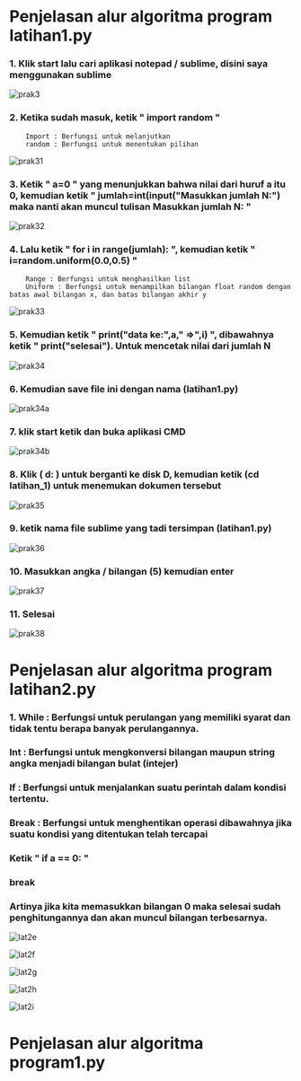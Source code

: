 # Penjelasan alur algoritma program latihan1.py
### 1. Klik start lalu cari aplikasi notepad / sublime, disini saya menggunakan sublime
![prak3](https://user-images.githubusercontent.com/46699512/52720371-11d41b00-2fda-11e9-8c98-a1d92bd1a284.png)

### 2. Ketika sudah masuk, ketik " import random "
        Import : Berfungsi untuk melanjutkan
        random : Berfungsi untuk menentukan pilihan
![prak31](https://user-images.githubusercontent.com/46699512/52720372-11d41b00-2fda-11e9-9a40-d41d3ccaf4cc.png)

### 3. Ketik " a=0 " yang menunjukkan bahwa nilai dari huruf a itu 0, kemudian ketik " jumlah=int(input("Masukkan jumlah N:") maka nanti akan muncul tulisan Masukkan jumlah N: "
![prak32](https://user-images.githubusercontent.com/46699512/52720373-126cb180-2fda-11e9-8056-e8248f900482.png)

### 4. Lalu ketik " for i in range(jumlah): ", kemudian ketik " i=random.uniform(0.0,0.5) "
        Range : Berfungsi untuk menghasilkan list
        Uniform : Berfungsi untuk menampilkan bilangan float random dengan batas awal bilangan x, dan batas bilangan akhir y
![prak33](https://user-images.githubusercontent.com/46699512/52720375-126cb180-2fda-11e9-895b-f0a58c907bd4.png)

### 5. Kemudian ketik " print("data ke:",a," =>",i) ", dibawahnya ketik " print("selesai"). Untuk mencetak nilai dari jumlah N
![prak34](https://user-images.githubusercontent.com/46699512/52720377-126cb180-2fda-11e9-97b1-f36baaeff414.png)

### 6. Kemudian save file ini dengan nama (latihan1.py)
![prak34a](https://user-images.githubusercontent.com/46699512/52720379-13054800-2fda-11e9-8a16-8e13fcbdfff3.png)

### 7. klik start ketik dan buka aplikasi CMD
![prak34b](https://user-images.githubusercontent.com/46699512/52720381-13054800-2fda-11e9-8cf8-c95909fca6fb.png)

### 8. Klik ( d: ) untuk berganti ke disk D, kemudian ketik (cd latihan_1) untuk menemukan dokumen tersebut
![prak35](https://user-images.githubusercontent.com/46699512/52720383-14367500-2fda-11e9-8cad-c08d1fc87b1f.png)

### 9. ketik nama file sublime yang tadi tersimpan (latihan1.py)
![prak36](https://user-images.githubusercontent.com/46699512/52720365-10a2ee00-2fda-11e9-8820-f427fe8c9b08.png)


### 10. Masukkan angka / bilangan (5) kemudian enter
![prak37](https://user-images.githubusercontent.com/46699512/52720367-113b8480-2fda-11e9-90cf-2928bcb45911.png)

### 11. Selesai
![prak38](https://user-images.githubusercontent.com/46699512/52720370-113b8480-2fda-11e9-9c21-8e7690c73ec0.png)



# Penjelasan alur algoritma program latihan2.py
### 1. While  : Berfungsi untuk perulangan yang memiliki syarat dan tidak tentu berapa banyak perulangannya.
###    Int    : Berfungsi untuk mengkonversi bilangan maupun string angka menjadi bilangan bulat (intejer)
###    If     : Berfungsi untuk menjalankan suatu perintah dalam kondisi tertentu.
###    Break  : Berfungsi untuk menghentikan operasi dibawahnya jika suatu kondisi yang ditentukan telah tercapai
###     Ketik " if a == 0: "
###     break
###     Artinya jika kita memasukkan bilangan 0 maka selesai sudah penghitungannya dan akan muncul bilangan terbesarnya.
![lat2e](https://user-images.githubusercontent.com/46699512/52720619-873feb80-2fda-11e9-90e6-9c3d2900cfd9.png)

![lat2f](https://user-images.githubusercontent.com/46699512/52720622-87d88200-2fda-11e9-98a3-f30845992d57.png)

![lat2g](https://user-images.githubusercontent.com/46699512/52720606-83ac6480-2fda-11e9-8761-4cf2f5bb4ad6.png)

![lat2h](https://user-images.githubusercontent.com/46699512/52720607-8444fb00-2fda-11e9-966d-2728a7425a60.png)

![lat2i](https://user-images.githubusercontent.com/46699512/52720608-84dd9180-2fda-11e9-94f2-b4ad03a92730.png)

# Penjelasan alur algoritma program1.py
